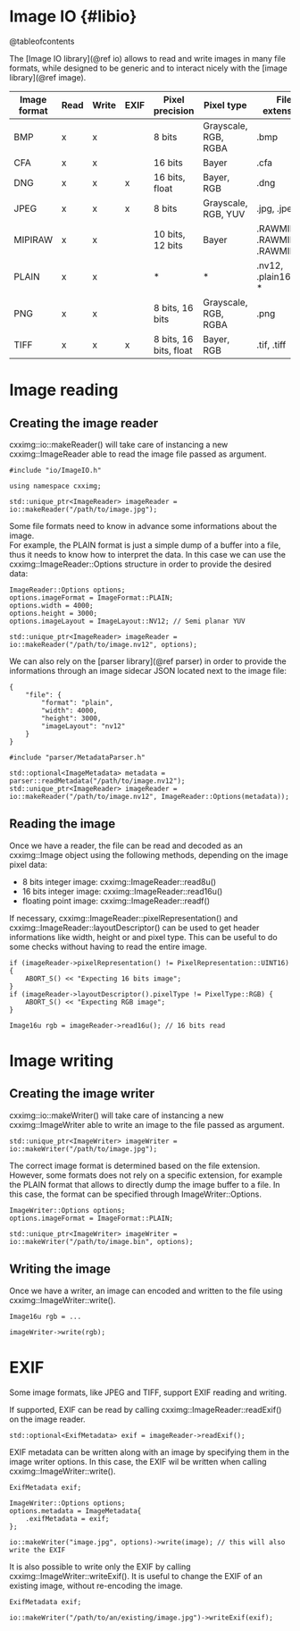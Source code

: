Image IO {#libio}
=================

@tableofcontents

The [Image IO library](@ref io) allows to read and write images in many file formats, while designed to be generic and to interact nicely with the [image library](@ref image).

| Image format  | Read | Write | EXIF | Pixel precision        | Pixel type           | File extension                   |
|---------------|------|-------|------|------------------------|----------------------|----------------------------------|
| BMP           | x    | x     |      | 8 bits                 | Grayscale, RGB, RGBA | .bmp                             |
| CFA           | x    | x     |      | 16 bits                | Bayer                | .cfa                             |
| DNG           | x    | x     | x    | 16 bits, float         | Bayer, RGB           | .dng                             |
| JPEG          | x    | x     | x    | 8 bits                 | Grayscale, RGB, YUV  | .jpg, .jpeg                      |
| MIPIRAW       | x    | x     |      | 10 bits, 12 bits       | Bayer                | .RAWMIPI, .RAWMIPI10, .RAWMIPI12 |
| PLAIN         | x    | x     |      | *                      | *                    | .nv12, .plain16, .y8, *          |
| PNG           | x    | x     |      | 8 bits, 16 bits        | Grayscale, RGB, RGBA | .png                             |
| TIFF          | x    | x     | x    | 8 bits, 16 bits, float | Bayer, RGB           | .tif, .tiff                      |

# Image reading

## Creating the image reader

cxximg::io::makeReader() will take care of instancing a new cxximg::ImageReader able to read the image file passed as argument.

~~~~~~~~~~~~~~~{.cpp}
#include "io/ImageIO.h"

using namespace cxximg;

std::unique_ptr<ImageReader> imageReader = io::makeReader("/path/to/image.jpg");
~~~~~~~~~~~~~~~

Some file formats need to know in advance some informations about the image.<br>
For example, the PLAIN format is just a simple dump of a buffer into a file, thus it needs to know how to interpret the data. In this case we can use the cxximg::ImageReader::Options structure in order to provide the desired data:

~~~~~~~~~~~~~~~{.cpp}
ImageReader::Options options;
options.imageFormat = ImageFormat::PLAIN;
options.width = 4000;
options.height = 3000;
options.imageLayout = ImageLayout::NV12; // Semi planar YUV

std::unique_ptr<ImageReader> imageReader = io::makeReader("/path/to/image.nv12", options);
~~~~~~~~~~~~~~~

We can also rely on the [parser library](@ref parser) in order to provide the informations through an image sidecar JSON located next to the image file:

~~~~~~~~~~~~~~~{.json}
{
    "file": {
        "format": "plain",
        "width": 4000,
        "height": 3000,
        "imageLayout": "nv12"
    }
}
~~~~~~~~~~~~~~~

~~~~~~~~~~~~~~~{.cpp}
#include "parser/MetadataParser.h"

std::optional<ImageMetadata> metadata = parser::readMetadata("/path/to/image.nv12");
std::unique_ptr<ImageReader> imageReader = io::makeReader("/path/to/image.nv12", ImageReader::Options(metadata));
~~~~~~~~~~~~~~~

## Reading the image

Once we have a reader, the file can be read and decoded as an cxximg::Image object using the following methods, depending on the image pixel data:
* 8 bits integer image: cxximg::ImageReader::read8u()
* 16 bits integer image: cxximg::ImageReader::read16u()
* floating point image: cxximg::ImageReader::readf()

If necessary, cxximg::ImageReader::pixelRepresentation() and cxximg::ImageReader::layoutDescriptor() can be used to get header informations like width, height or and pixel type. This can be useful to do some checks without having to read the entire image.

~~~~~~~~~~~~~~~{.cpp}
if (imageReader->pixelRepresentation() != PixelRepresentation::UINT16) {
    ABORT_S() << "Expecting 16 bits image";
}
if (imageReader->layoutDescriptor().pixelType != PixelType::RGB) {
    ABORT_S() << "Expecting RGB image";
}

Image16u rgb = imageReader->read16u(); // 16 bits read
~~~~~~~~~~~~~~~

# Image writing

## Creating the image writer

cxximg::io::makeWriter() will take care of instancing a new cxximg::ImageWriter able to write an image to the file passed as argument.

~~~~~~~~~~~~~~~{.cpp}
std::unique_ptr<ImageWriter> imageWriter = io::makeWriter("/path/to/image.jpg");
~~~~~~~~~~~~~~~

The correct image format is determined based on the file extension. However, some formats does not rely on a specific extension, for example the PLAIN format that allows to directly dump the image buffer to a file. In this case, the format can be specified through ImageWriter::Options.

~~~~~~~~~~~~~~~{.cpp}
ImageWriter::Options options;
options.imageFormat = ImageFormat::PLAIN;

std::unique_ptr<ImageWriter> imageWriter = io::makeWriter("/path/to/image.bin", options);
~~~~~~~~~~~~~~~

## Writing the image

Once we have a writer, an image can encoded and written to the file using cxximg::ImageWriter::write().

~~~~~~~~~~~~~~~{.cpp}
Image16u rgb = ...

imageWriter->write(rgb);
~~~~~~~~~~~~~~~

# EXIF

Some image formats, like JPEG and TIFF, support EXIF reading and writing.

If supported, EXIF can be read by calling cxximg::ImageReader::readExif() on the image reader.

~~~~~~~~~~~~~~~{.cpp}
std::optional<ExifMetadata> exif = imageReader->readExif();
~~~~~~~~~~~~~~~

EXIF metadata can be written along with an image by specifying them in the image writer options. In this case, the EXIF wil be written when calling cxximg::ImageWriter::write().

~~~~~~~~~~~~~~~{.cpp}
ExifMetadata exif;

ImageWriter::Options options;
options.metadata = ImageMetadata{
    .exifMetadata = exif;
};

io::makeWriter("image.jpg", options)->write(image); // this will also write the EXIF
~~~~~~~~~~~~~~~

It is also possible to write only the EXIF by calling cxximg::ImageWriter::writeExif(). It is useful to change the EXIF of an existing image, without re-encoding the image.

~~~~~~~~~~~~~~~{.cpp}
ExifMetadata exif;

io::makeWriter("/path/to/an/existing/image.jpg")->writeExif(exif);
~~~~~~~~~~~~~~~
